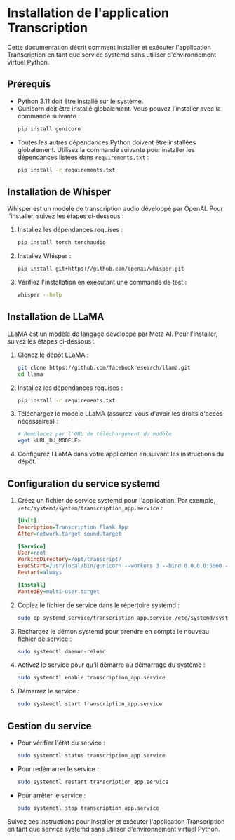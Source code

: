 # Installation de l'application Transcription

Cette documentation décrit comment installer et exécuter l'application Transcription en tant que service systemd sans utiliser d'environnement virtuel Python.

## Prérequis

- Python 3.11 doit être installé sur le système.
- Gunicorn doit être installé globalement. Vous pouvez l'installer avec la commande suivante :
  ```bash
  pip install gunicorn
  ```
- Toutes les autres dépendances Python doivent être installées globalement. Utilisez la commande suivante pour installer les dépendances listées dans `requirements.txt` :
  ```bash
  pip install -r requirements.txt
  ```

## Installation de Whisper

Whisper est un modèle de transcription audio développé par OpenAI. Pour l'installer, suivez les étapes ci-dessous :

1. Installez les dépendances requises :
   ```bash
   pip install torch torchaudio
   ```

2. Installez Whisper :
   ```bash
   pip install git+https://github.com/openai/whisper.git
   ```

3. Vérifiez l'installation en exécutant une commande de test :
   ```bash
   whisper --help
   ```

## Installation de LLaMA

LLaMA est un modèle de langage développé par Meta AI. Pour l'installer, suivez les étapes ci-dessous :

1. Clonez le dépôt LLaMA :
   ```bash
   git clone https://github.com/facebookresearch/llama.git
   cd llama
   ```

2. Installez les dépendances requises :
   ```bash
   pip install -r requirements.txt
   ```

3. Téléchargez le modèle LLaMA (assurez-vous d'avoir les droits d'accès nécessaires) :
   ```bash
   # Remplacez par l'URL de téléchargement du modèle
   wget <URL_DU_MODELE>
   ```

4. Configurez LLaMA dans votre application en suivant les instructions du dépôt.

## Configuration du service systemd

1. Créez un fichier de service systemd pour l'application. Par exemple, `/etc/systemd/system/transcription_app.service` :

   ```ini
   [Unit]
   Description=Transcription Flask App
   After=network.target sound.target

   [Service]
   User=root
   WorkingDirectory=/opt/transcript/
   ExecStart=/usr/local/bin/gunicorn --workers 3 --bind 0.0.0.0:5000 --timeout 120 app:app
   Restart=always

   [Install]
   WantedBy=multi-user.target
   ```

2. Copiez le fichier de service dans le répertoire systemd :
   ```bash
   sudo cp systemd_service/transcription_app.service /etc/systemd/system/
   ```

3. Rechargez le démon systemd pour prendre en compte le nouveau fichier de service :
   ```bash
   sudo systemctl daemon-reload
   ```

4. Activez le service pour qu'il démarre au démarrage du système :
   ```bash
   sudo systemctl enable transcription_app.service
   ```

5. Démarrez le service :
   ```bash
   sudo systemctl start transcription_app.service
   ```

## Gestion du service

- Pour vérifier l'état du service :
  ```bash
  sudo systemctl status transcription_app.service
  ```

- Pour redémarrer le service :
  ```bash
  sudo systemctl restart transcription_app.service
  ```

- Pour arrêter le service :
  ```bash
  sudo systemctl stop transcription_app.service
  ```

Suivez ces instructions pour installer et exécuter l'application Transcription en tant que service systemd sans utiliser d'environnement virtuel Python.
